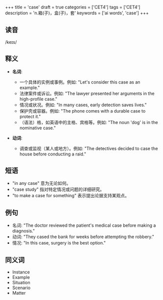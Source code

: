 +++
title = 'case'
draft = true
categories = ['CET4']
tags = ['CET4']
description = 'n.箱(子)，盒(子)，套'
keywords = ['ai words', 'case']
+++

## 读音
/keɪs/

## 释义
- **名词**:
    - 一个具体的实例或事例。例如: "Let's consider this case as an example."
    - 法律案件或诉讼。例如: "The lawyer presented her arguments in the high-profile case."
    - 情况或状况。例如: "In many cases, early detection saves lives."
    - 保护壳或容器。例如: "The phone comes with a durable case to protect it."
    - （语法）格，如英语中的主格、宾格等。例如: "The noun 'dog' is in the nominative case."

- **动词**:
    - 调查或监视（某人或地方）。例如: "The detectives decided to case the house before conducting a raid."

## 短语
- "in any case" 意为无论如何。
- "case study" 指对特定情况或问题的详细研究。
- "to make a case for something" 表示提出论据支持某观点。

## 例句
- 名词: "The doctor reviewed the patient's medical case before making a diagnosis."
- 动词: "They cased the bank for weeks before attempting the robbery."
- 情况: "In this case, surgery is the best option."

## 同义词
- Instance
- Example
- Situation
- Scenario
- Matter
